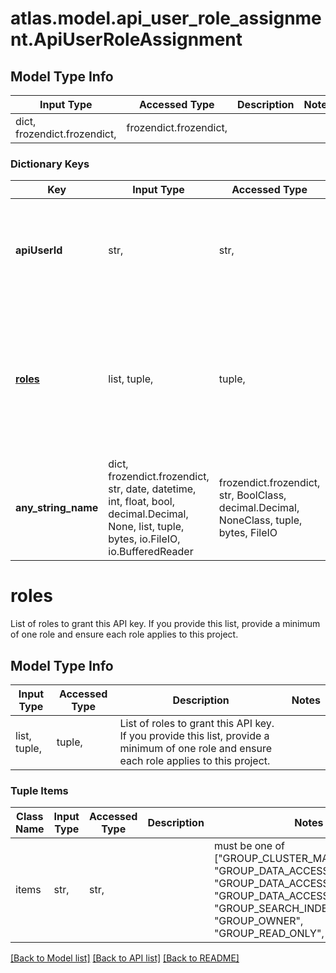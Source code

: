 # atlas.model.api_user_role_assignment.ApiUserRoleAssignment

## Model Type Info
Input Type | Accessed Type | Description | Notes
------------ | ------------- | ------------- | -------------
dict, frozendict.frozendict,  | frozendict.frozendict,  |  | 

### Dictionary Keys
Key | Input Type | Accessed Type | Description | Notes
------------ | ------------- | ------------- | ------------- | -------------
**apiUserId** | str,  | str,  | Unique 24-hexadecimal digit string that identifies the organization API key. | [optional] 
**[roles](#roles)** | list, tuple,  | tuple,  | List of roles to grant this API key. If you provide this list, provide a minimum of one role and ensure each role applies to this project. | [optional] 
**any_string_name** | dict, frozendict.frozendict, str, date, datetime, int, float, bool, decimal.Decimal, None, list, tuple, bytes, io.FileIO, io.BufferedReader | frozendict.frozendict, str, BoolClass, decimal.Decimal, NoneClass, tuple, bytes, FileIO | any string name can be used but the value must be the correct type | [optional]

# roles

List of roles to grant this API key. If you provide this list, provide a minimum of one role and ensure each role applies to this project.

## Model Type Info
Input Type | Accessed Type | Description | Notes
------------ | ------------- | ------------- | -------------
list, tuple,  | tuple,  | List of roles to grant this API key. If you provide this list, provide a minimum of one role and ensure each role applies to this project. | 

### Tuple Items
Class Name | Input Type | Accessed Type | Description | Notes
------------- | ------------- | ------------- | ------------- | -------------
items | str,  | str,  |  | must be one of ["GROUP_CLUSTER_MANAGER", "GROUP_DATA_ACCESS_ADMIN", "GROUP_DATA_ACCESS_READ_ONLY", "GROUP_DATA_ACCESS_READ_WRITE", "GROUP_SEARCH_INDEX_EDITOR", "GROUP_OWNER", "GROUP_READ_ONLY", ] 

[[Back to Model list]](../../README.md#documentation-for-models) [[Back to API list]](../../README.md#documentation-for-api-endpoints) [[Back to README]](../../README.md)

